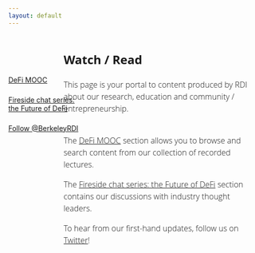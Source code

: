 ```yaml
---
layout: default
---
```


<div style="color: black; width: 15%; height: 160px; margin-top: 60px; position: absolute; display: flex; flex-direction: column; justify-content: space-evenly">
    <a href="/publicCourses" class="nav-url">
        DeFi MOOC
    </a>
    <a href="/firesides" class="nav-url">
        Fireside chat series: the Future of DeFi
    </a>
    <!-- <a href="/newsletter" class="nav-url">
        Newsletter
    </a> -->
    <a href="https://twitter.com/BerkeleyRDI?ref_src=twsrc%5Etfw" class="twitter-follow-button" data-show-count="false">Follow @BerkeleyRDI</a><script async src="https://platform.twitter.com/widgets.js" charset="utf-8"></script>
</div>

<div style="font-size: 12pt; font-family: 'Open Sans', sans-serif; font-weight: 300; margin-left: 22%; overflow: scroll; width: 75%; line-height: 1.5;">
    <h2>Watch / Read</h2>
This page is your portal to content produced by RDI about our research, education and community / entrepreneurship. <br><br> 

The <a href="/publicCourses">DeFi MOOC</a> section allows you to browse and search content from our collection of recorded lectures. <br> 

The <a href="/firesides">Fireside chat series: the Future of DeFi</a> section contains our discussions with industry thought leaders. <br>

<!-- The <a href="/newsletter">Newsletter</a> section contains our current and historical news articles. <br><br> -->

To hear from our first-hand updates, follow us on <a href="https://twitter.com/BerkeleyRDI?ref_src=twsrc%5Etfw">Twitter</a><script async src="https://platform.twitter.com/widgets.js" charset="utf-8"></script>!
</div>
